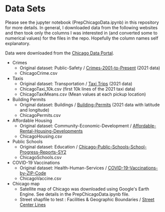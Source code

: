 # Data Sets

Please see the jupyter notebook (PrepChicagoData.ipynb) in this repository for more details.  In general, I downloaded data from the following websites and then took only the columns I was interested in (and converted some to numerical values) for the files in the repo.  Hopefully the column names self explanatory.

Data were downloaded from the  [Chicago Data Portal](https://data.cityofchicago.org/).
- Crimes
  - Original dataset: Public-Safety / [Crimes-2001-to-Present](https://data.cityofchicago.org/Public-Safety/Crimes-2001-to-Present/ijzp-q8t2/data) (2021 data)
  - ChicagoCrime.csv
- Taxis
  - Original dataset: Transportation / [Taxi Trips](https://data.cityofchicago.org/Transportation/Taxi-Trips/wrvz-psew/data) (2021 data)
  - ChicagoTaxi_10k.csv (first 10k lines of the 2021 taxi data)
  - ChicagoTaxiMeans.csv (Mean values at each pickup location)
- Building Permits
  - Original dataset: Buildings / [Building-Permits](https://data.cityofchicago.org/Buildings/Building-Permits/ydr8-5enu/data) (2021 data with latitude and longitude)
  - ChicagoPermits.csv
- Affordable Housing
  - Original dataset: Community-Economic-Development / [Affordable-Rental-Housing-Developments](https://data.cityofchicago.org/Community-Economic-Development/Affordable-Rental-Housing-Developments/s6ha-ppgi/data)
  - ChicagoHousing.csv
- Public Schools
  - Original dataset: Education / [Chicago-Public-Schools-School-Progress-Reports-SY2](https://data.cityofchicago.org/Education/Chicago-Public-Schools-School-Progress-Reports-SY2/ngix-dc87/data)
  - ChicagoSchools.csv
- COVID-19 Vaccinations
  - Original dataset: Health-Human-Services / [COVID-19-Vaccinations-by-ZIP-Code](https://data.cityofchicago.org/Health-Human-Services/COVID-19-Vaccinations-by-ZIP-Code/553k-3xzc/data)
  - ChicagoVaccine.csv
- Chicago map
   - Satellite map of Chicago was downloaded using Google's Earth Engine.  See details in the PrepChicagoData.ipynb file.
   - Street shapfile to test : Facilities & Geographic Boundaries / [Street Center Lines](https://data.cityofchicago.org/Transportation/Street-Center-Lines/6imu-meau)
